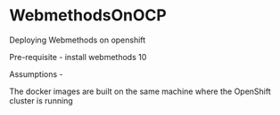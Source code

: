 # WebmethodsOnOCP
Deploying Webmethods on openshift 

Pre-requisite - install webmethods 10 

Assumptions - 

The docker images are built on the same machine where the OpenShift cluster is running
